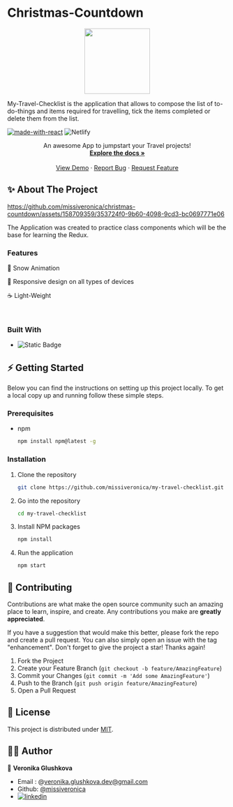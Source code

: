 # Christmas-Countdown

<div>
  <p align="center">
    <img src="Logo.png" width="150"> 
  </p>
</div>

My-Travel-Checklist is the application that allows to compose the list of to-do-things and items required for travelling, tick the items completed or delete them from the list.


[![made-with-react](https://img.shields.io/badge/React-20232A?style=for-the-badge&logo=react&logoColor=61DAFB)](https://reactjs.org/)
![Netlify](https://img.shields.io/netlify/657ad182-3a46-4397-b695-3e5be69ea1b5?style=for-the-badge&logo=Netlify&labelColor=%2320232a&link=https%3A%2F%2Fgleaming-pie-0cf883.netlify.app%2F)







  <p align="center">
    An awesome App to jumpstart your Travel projects!
    <br />
    <a href="https://github.com/missiveronica/my-travel-checklist"><strong>Explore the docs »</strong></a>
    <br />
    <br />
    <a href="https://github.com/missiveronica/my-travel-checklist">View Demo</a>
    ·
    <a href="https://github.com/missiveronica/my-travel-checklist/issues/new?labels=bug&template=bug-report---.md">Report Bug</a>
    ·
    <a href="https://github.com/missiveronica/my-travel-checklist/issues/new?labels=enhancement&template=feature-request---.md">Request Feature</a>
  </p>
</div>


<!-- ABOUT THE PROJECT -->
## ✨ About The Project



https://github.com/missiveronica/christmas-countdown/assets/158709359/353724f0-9b60-4098-9cd3-bc0697771e06




The Application was created to practice class components which will be the base for learning the Redux.

### Features

🧬 Snow Animation

🌿 Responsive design on all types of devices

☕ Light-Weight 

<br/>

### Built With


* ![Static Badge](https://img.shields.io/badge/JavaScript-hh?logo=JS)







<!-- GETTING STARTED -->
## ⚡️ Getting Started
Below you can find the instructions on setting up this project locally.
To get a local copy up and running follow these simple steps.

### Prerequisites

* npm
  ```sh
  npm install npm@latest -g
  ```

### Installation

1. Clone the repository
   ```sh
   git clone https://github.com/missiveronica/my-travel-checklist.git
2. Go into the repository
   ```sh
   cd my-travel-checklist
   ```
3. Install NPM packages
   ```sh
   npm install
   ```
4. Run the application
   ```sh
   npm start
   ```



<!-- CONTRIBUTING -->
## 💖 Contributing

Contributions are what make the open source community such an amazing place to learn, inspire, and create. Any contributions you make are **greatly appreciated**.

If you have a suggestion that would make this better, please fork the repo and create a pull request. You can also simply open an issue with the tag "enhancement".
Don't forget to give the project a star! Thanks again!

1. Fork the Project
2. Create your Feature Branch (`git checkout -b feature/AmazingFeature`)
3. Commit your Changes (`git commit -m 'Add some AmazingFeature'`)
4. Push to the Branch (`git push origin feature/AmazingFeature`)
5. Open a Pull Request



<!-- LICENSE -->
## 🧾 License

This project is distributed under [MIT](LICENSE).



<!-- CONTACT -->
## 👨‍💻 Author

👤 **Veronika Glushkova** 
- Email : @veronika.glushkova.dev@gmail.com
- Github: [@missiveronica](https://github.com/missiveronica)
- [![linkedin](https://img.shields.io/badge/linkedin-0A66C2?style=for-the-badge&logo=linkedin&logoColor=white)](https://www.linkedin.com/in/veronika-glushkova-1369016a/?utm_source=share&utm_campaign=share_via&utm_content=profile&utm_medium=ios_app/)

